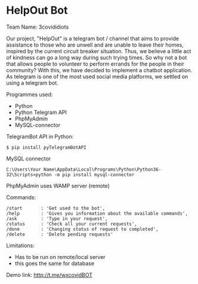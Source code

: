# HelpOut Bot
Team Name: 3covididiots

Our project, "HelpOut" is a telegram bot / channel that aims to provide assistance to those who are unwell and are unable to leave their 
homes, inspired by the current circuit breaker situation. Thus, we believe a little act of kindness can go a long way during such trying 
times. So why not a bot that allows people to volunteer to perform errands for the people in their community? With this, we have decided 
to implement a chatbot application. As telegram is one of the most used social media platforms, we settled on using a telegram bot. 

Programmes used:
  - Python
  - Python Telegram API
  - PhpMyAdmin
  - MySQL-connector

TelegramBot API in Python:

```$ pip install pyTelegramBotAPI```

MySQL connector

```C:\Users\Your Name\AppData\Local\Programs\Python\Python36-32\Scripts>python -m pip install mysql-connector```

PhpMyAdmin uses WAMP server (remote)

Commands:

    /start       : 'Get used to the bot',
    /help        : 'Gives you information about the available commands',
    /ask         : 'Type in your request',
    /status      : 'Check all your current requests',
    /done        : 'Changing status of request to completed',
    /delete      : 'Delete pending requests'
    
Limitations:
  - Has to be run on remote/local server
  - this goes the same for database


Demo link: http://t.me/wxcovidBOT
